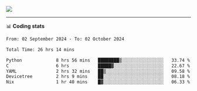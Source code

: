 <picture>
  <source
  srcset="https://github-readme-stats.vercel.app/api?username=sant0s12&show_icons=true&theme=dark"
  media="(prefers-color-scheme: dark)"
  />
  <source
  srcset="https://github-readme-stats.vercel.app/api?username=sant0s12&show_icons=true"
  media="(prefers-color-scheme: light)"
  />
  <img src="https://github-readme-stats.vercel.app/api?username=sant0s12&show_icons=true" />
</picture>

---

📊 **Coding stats**

<!--START_SECTION:waka-->

```txt
From: 02 September 2024 - To: 02 October 2024

Total Time: 26 hrs 14 mins

Python             8 hrs 56 mins   ████████▒░░░░░░░░░░░░░░░░   33.74 %
C                  6 hrs           █████▓░░░░░░░░░░░░░░░░░░░   22.67 %
YAML               2 hrs 32 mins   ██▒░░░░░░░░░░░░░░░░░░░░░░   09.58 %
Devicetree         2 hrs 9 mins    ██░░░░░░░░░░░░░░░░░░░░░░░   08.18 %
Nix                1 hr 40 mins    █▓░░░░░░░░░░░░░░░░░░░░░░░   06.33 %
```

<!--END_SECTION:waka-->
